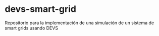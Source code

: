 # devs-smart-grid

Repositorio para la implementación de una simulación de un sistema de smart grids usando DEVS
